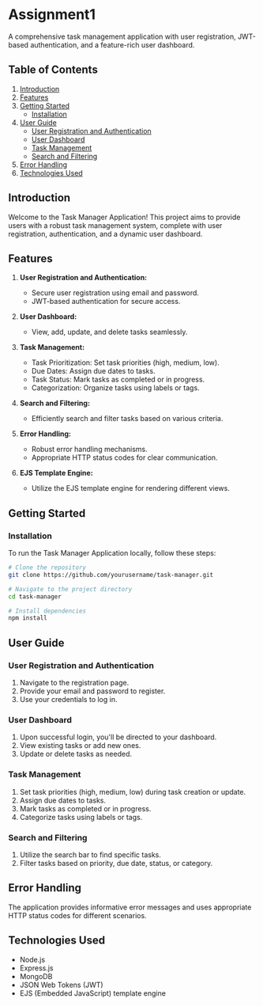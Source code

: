 # Assignment1
A comprehensive task management application with user registration, JWT-based authentication, and a feature-rich user dashboard.

## Table of Contents

1. [Introduction](#introduction)
2. [Features](#features)
3. [Getting Started](#getting-started)
    - [Installation](#installation)
4. [User Guide](#user-guide)
    - [User Registration and Authentication](#user-registration-and-authentication)
    - [User Dashboard](#user-dashboard)
    - [Task Management](#task-management)
    - [Search and Filtering](#search-and-filtering)
5. [Error Handling](#error-handling)
6. [Technologies Used](#technologies-used)


## Introduction

Welcome to the Task Manager Application! This project aims to provide users with a robust task management system, complete with user registration, authentication, and a dynamic user dashboard.

## Features

1. **User Registration and Authentication:**
   - Secure user registration using email and password.
   - JWT-based authentication for secure access.

2. **User Dashboard:**
   - View, add, update, and delete tasks seamlessly.

3. **Task Management:**
   - Task Prioritization: Set task priorities (high, medium, low).
   - Due Dates: Assign due dates to tasks.
   - Task Status: Mark tasks as completed or in progress.
   - Categorization: Organize tasks using labels or tags.

4. **Search and Filtering:**
   - Efficiently search and filter tasks based on various criteria.

5. **Error Handling:**
   - Robust error handling mechanisms.
   - Appropriate HTTP status codes for clear communication.

6. **EJS Template Engine:**
   - Utilize the EJS template engine for rendering different views.

## Getting Started

### Installation

To run the Task Manager Application locally, follow these steps:

```bash
# Clone the repository
git clone https://github.com/yourusername/task-manager.git

# Navigate to the project directory
cd task-manager

# Install dependencies
npm install
```



## User Guide

### User Registration and Authentication

1. Navigate to the registration page.
2. Provide your email and password to register.
3. Use your credentials to log in.

### User Dashboard

1. Upon successful login, you'll be directed to your dashboard.
2. View existing tasks or add new ones.
3. Update or delete tasks as needed.

### Task Management

1. Set task priorities (high, medium, low) during task creation or update.
2. Assign due dates to tasks.
3. Mark tasks as completed or in progress.
4. Categorize tasks using labels or tags.

### Search and Filtering

1. Utilize the search bar to find specific tasks.
2. Filter tasks based on priority, due date, status, or category.

## Error Handling

The application provides informative error messages and uses appropriate HTTP status codes for different scenarios.

## Technologies Used

- Node.js
- Express.js
- MongoDB
- JSON Web Tokens (JWT)
- EJS (Embedded JavaScript) template engine
